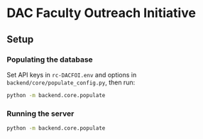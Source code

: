 # DAC Faculty Outreach Initiative
## Setup
### Populating the database
Set API keys in `rc-DACFOI.env` and options in `backend/core/populate_config.py`, then run:
```bash
python -m backend.core.populate
```
### Running the server
```bash
python -m backend.core.populate
```